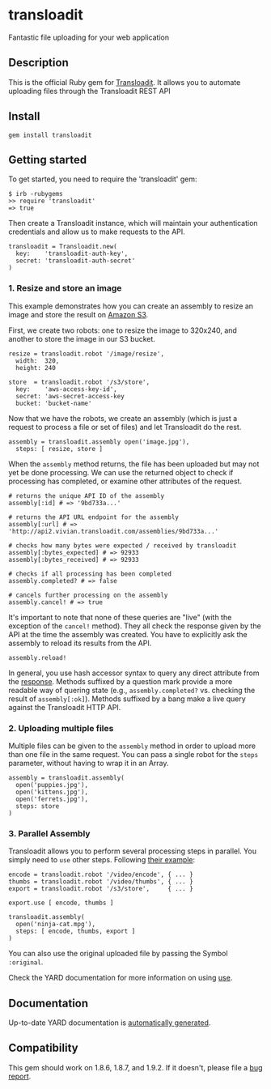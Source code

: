 # transloadit

Fantastic file uploading for your web application

## Description

This is the official Ruby gem for [Transloadit](transloadit.com). It allows
you to automate uploading files through the Transloadit REST API

## Install

    gem install transloadit

## Getting started

To get started, you need to require the 'transloadit' gem:

    $ irb -rubygems
    >> require 'transloadit'
    => true

Then create a Transloadit instance, which will maintain your authentication
credentials and allow us to make requests to the API.

    transloadit = Transloadit.new(
      key:    'transloadit-auth-key',
      secret: 'transloadit-auth-secret'
    )

### 1. Resize and store an image

This example demonstrates how you can create an assembly to resize an image
and store the result on [Amazon S3](http://aws.amazon.com/s3/).

First, we create two robots: one to resize the image to 320x240, and another
to store the image in our S3 bucket.

    resize = transloadit.robot '/image/resize',
      width:  320,
      height: 240

    store  = transloadit.robot '/s3/store',
      key:    'aws-access-key-id',
      secret: 'aws-secret-access-key
      bucket: 'bucket-name'

Now that we have the robots, we create an assembly (which is just a request to
process a file or set of files) and let Transloadit do the rest.

    assembly = transloadit.assembly open('image.jpg'),
      steps: [ resize, store ]

When the `assembly` method returns, the file has been uploaded but may not yet
be done processing. We can use the returned object to check if processing has
completed, or examine other attributes of the request.

    # returns the unique API ID of the assembly
    assembly[:id] # => '9bd733a...'
    
    # returns the API URL endpoint for the assembly
    assembly[:url] # => 'http://api2.vivian.transloadit.com/assemblies/9bd733a...'
    
    # checks how many bytes were expected / received by transloadit
    assembly[:bytes_expected] # => 92933
    assembly[:bytes_received] # => 92933
    
    # checks if all processing has been completed
    assembly.completed? # => false
    
    # cancels further processing on the assembly
    assembly.cancel! # => true

It's important to note that none of these queries are "live" (with the
exception of the `cancel!` method). They all check the response given by the
API at the time the assembly was created. You have to explicitly ask the
assembly to reload its results from the API.

    assembly.reload!

In general, you use hash accessor syntax to query any direct attribute from
the [response](http://transloadit.com/docs/assemblies#response-format).
Methods suffixed by a question mark provide a more readable way of quering
state (e.g., `assembly.completed?` vs. checking the result of
`assembly[:ok]`). Methods suffixed by a bang make a live query against the
Transloadit HTTP API.

### 2. Uploading multiple files

Multiple files can be given to the `assembly` method in order to upload more
than one file in the same request. You can pass a single robot for the
`steps` parameter, without having to wrap it in an Array.

    assembly = transloadit.assembly(
      open('puppies.jpg'),
      open('kittens.jpg'),
      open('ferrets.jpg'),
      steps: store
    )

### 3. Parallel Assembly

Transloadit allows you to perform several processing steps in parallel. You
simply need to `use` other steps. Following 
[their example](http://transloadit.com/docs/assemblies#special-parameters):

    encode = transloadit.robot '/video/encode', { ... }
    thumbs = transloadit.robot '/video/thumbs', { ... }
    export = transloadit.robot '/s3/store',     { ... }
    
    export.use [ encode, thumbs ]
    
    transloadit.assembly(
      open('ninja-cat.mpg'),
      steps: [ encode, thumbs, export ]
    )

You can also use the original uploaded file by passing the Symbol `:original`.

Check the YARD documentation for more information on using
[use](http://rubydoc.info/github/stouset/transloadit/master/Transloadit/Robot#use-instance_method).

## Documentation

Up-to-date YARD documentation is
[automatically generated](http://rubydoc.info/github/stouset/transloadit/master/frames).

## Compatibility

This gem should work on 1.8.6, 1.8.7, and 1.9.2. If it doesn't, please file a
[bug report](https://github.com/stouset/transloadit/issues).
